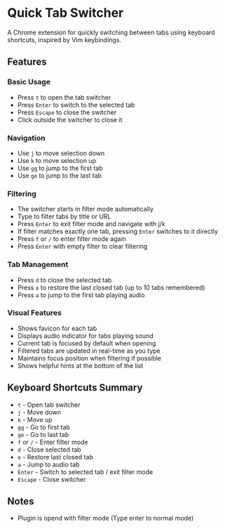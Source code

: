 # Quick Tab Switcher

A Chrome extension for quickly switching between tabs using keyboard shortcuts, inspired by Vim keybindings.

## Features

### Basic Usage
- Press `t` to open the tab switcher
- Press `Enter` to switch to the selected tab
- Press `Escape` to close the switcher
- Click outside the switcher to close it

### Navigation
- Use `j` to move selection down
- Use `k` to move selection up
- Use `gg` to jump to the first tab
- Use `ge` to jump to the last tab

### Filtering
- The switcher starts in filter mode automatically
- Type to filter tabs by title or URL
- Press `Enter` to exit filter mode and navigate with j/k
- If filter matches exactly one tab, pressing `Enter` switches to it directly
- Press `f` or `/` to enter filter mode again
- Press `Enter` with empty filter to clear filtering

### Tab Management
- Press `d` to close the selected tab
- Press `e` to restore the last closed tab (up to 10 tabs remembered)
- Press `a` to jump to the first tab playing audio

### Visual Features
- Shows favicon for each tab
- Displays audio indicator for tabs playing sound
- Current tab is focused by default when opening
- Filtered tabs are updated in real-time as you type
- Maintains focus position when filtering if possible
- Shows helpful hints at the bottom of the list

## Keyboard Shortcuts Summary
- `t` - Open tab switcher
- `j` - Move down
- `k` - Move up
- `gg` - Go to first tab
- `ge` - Go to last tab
- `f` or `/` - Enter filter mode
- `d` - Close selected tab
- `e` - Restore last closed tab
- `a` - Jump to audio tab
- `Enter` - Switch to selected tab / exit filter mode
- `Escape` - Close switcher

## Notes
- Plugin is opend with filter mode (Type enter to normal mode)